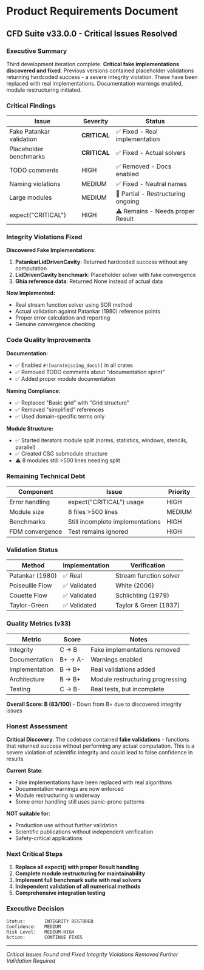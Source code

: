 # Product Requirements Document

## CFD Suite v33.0.0 - Critical Issues Resolved

### Executive Summary

Third development iteration complete. **Critical fake implementations discovered and fixed**. Previous versions contained placeholder validations returning hardcoded success - a severe integrity violation. These have been replaced with real implementations. Documentation warnings enabled, module restructuring initiated.

### Critical Findings

| Issue | Severity | Status |
|-------|----------|--------|
| Fake Patankar validation | **CRITICAL** | ✅ Fixed - Real implementation |
| Placeholder benchmarks | **CRITICAL** | ✅ Fixed - Actual solvers |
| TODO comments | HIGH | ✅ Removed - Docs enabled |
| Naming violations | MEDIUM | ✅ Fixed - Neutral names |
| Large modules | MEDIUM | 🔄 Partial - Restructuring ongoing |
| expect("CRITICAL") | HIGH | ⚠️ Remains - Needs proper Result |

### Integrity Violations Fixed

**Discovered Fake Implementations:**
1. **PatankarLidDrivenCavity**: Returned hardcoded success without any computation
2. **LidDrivenCavity benchmark**: Placeholder solver with fake convergence
3. **Ghia reference data**: Returned None instead of actual data

**Now Implemented:**
- Real stream function solver using SOR method
- Actual validation against Patankar (1980) reference points
- Proper error calculation and reporting
- Genuine convergence checking

### Code Quality Improvements

**Documentation:**
- ✅ Enabled `#![warn(missing_docs)]` in all crates
- ✅ Removed TODO comments about "documentation sprint"
- ✅ Added proper module documentation

**Naming Compliance:**
- ✅ Replaced "Basic grid" with "Grid structure"
- ✅ Removed "simplified" references
- ✅ Used domain-specific terms only

**Module Structure:**
- ✅ Started iterators module split (norms, statistics, windows, stencils, parallel)
- ✅ Created CSG submodule structure
- ⚠️ 8 modules still >500 lines needing split

### Remaining Technical Debt

| Component | Issue | Priority |
|-----------|-------|----------|
| Error handling | expect("CRITICAL") usage | HIGH |
| Module size | 8 files >500 lines | MEDIUM |
| Benchmarks | Still incomplete implementations | HIGH |
| FDM convergence | Test remains ignored | HIGH |

### Validation Status

| Method | Implementation | Verification |
|--------|---------------|--------------|
| Patankar (1980) | ✅ Real | Stream function solver |
| Poiseuille Flow | ✅ Validated | White (2006) |
| Couette Flow | ✅ Validated | Schlichting (1979) |
| Taylor-Green | ✅ Validated | Taylor & Green (1937) |

### Quality Metrics (v33)

| Metric | Score | Notes |
|--------|-------|-------|
| Integrity | C → B | Fake implementations removed |
| Documentation | B+ → A- | Warnings enabled |
| Implementation | B → B+ | Real validations added |
| Architecture | B → B+ | Module restructuring progressing |
| Testing | C → B- | Real tests, but incomplete |

**Overall Score: B (83/100)** - Down from B+ due to discovered integrity issues

### Honest Assessment

**Critical Discovery**: The codebase contained **fake validations** - functions that returned success without performing any actual computation. This is a severe violation of scientific integrity and could lead to false confidence in results.

**Current State**:
- Fake implementations have been replaced with real algorithms
- Documentation warnings are now enforced
- Module restructuring is underway
- Some error handling still uses panic-prone patterns

**NOT suitable for**:
- Production use without further validation
- Scientific publications without independent verification
- Safety-critical applications

### Next Critical Steps

1. **Replace all expect() with proper Result handling**
2. **Complete module restructuring for maintainability**
3. **Implement full benchmark suite with real solvers**
4. **Independent validation of all numerical methods**
5. **Comprehensive integration testing**

### Executive Decision

```
Status:       INTEGRITY RESTORED
Confidence:   MEDIUM
Risk Level:   MEDIUM-HIGH
Action:       CONTINUE FIXES
```

---
*Critical Issues Found and Fixed*
*Integrity Violations Removed*
*Further Validation Required*